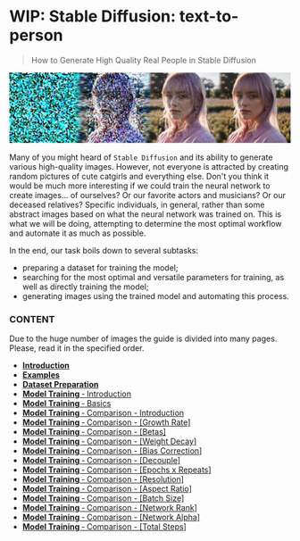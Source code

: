 # WIP: Stable Diffusion: text-to-person

> How to Generate High Quality Real People in Stable Diffusion

![Introduction.jpg](https://github.com/InfluxOW/Stable-Diffusion-Text-To-Person/blob/master/Images/Introduction.jpg)

Many of you might heard of `Stable Diffusion` and its ability to generate various high-quality images. However, not everyone is attracted by creating random pictures of cute catgirls and everything else. Don't you think it would be much more interesting if we could train the neural network to create images... of ourselves? Or our favorite actors and musicians? Or our deceased relatives? Specific individuals, in general, rather than some abstract images based on what the neural network was trained on. This is what we will be doing, attempting to determine the most optimal workflow and automate it as much as possible.

In the end, our task boils down to several subtasks:

- preparing a dataset for training the model;
- searching for the most optimal and versatile parameters for training, as well as directly training the model;
- generating images using the trained model and automating this process.

### CONTENT

Due to the huge number of images the guide is divided into many pages. Please, read it in the specified order.

* [**Introduction**](./Home)
* [**Examples**](./Examples)
* [**Dataset Preparation**](./Dataset-Preparation)
* [**Model Training** ‐ Introduction](./Model-Training--‐--Introduction)
* [**Model Training** ‐ Basics](./Model-Training--‐--Basics)
* [**Model Training** ‐ Comparison - Introduction](./Model-Training--‐--Comparison---‐--Introduction)
* [**Model Training** ‐ Comparison - [Growth Rate]](https://github.com/InfluxOW/Stable-Diffusion-Text-To-Person/wiki/Model-Training--%E2%80%90--Comparison---%E2%80%90--%5BGrowth-Rate%5D)
* [**Model Training** ‐ Comparison - [Betas]](https://github.com/InfluxOW/Stable-Diffusion-Text-To-Person/wiki/Model-Training--%E2%80%90--Comparison---%E2%80%90--%5BBetas%5D)
* [**Model Training** ‐ Comparison - [Weight Decay]](https://github.com/InfluxOW/Stable-Diffusion-Text-To-Person/wiki/Model-Training--%E2%80%90--Comparison---%E2%80%90--%5BWeight-Decay%5D)
* [**Model Training** ‐ Comparison - [Bias Correction]](https://github.com/InfluxOW/Stable-Diffusion-Text-To-Person/wiki/Model-Training--%E2%80%90--Comparison---%E2%80%90--%5BBias-Correction%5D)
* [**Model Training** ‐ Comparison - [Decouple]](https://github.com/InfluxOW/Stable-Diffusion-Text-To-Person/wiki/Model-Training--%E2%80%90--Comparison---%E2%80%90--%5BDecouple%5D)
* [**Model Training** ‐ Comparison - [Epochs x Repeats]](https://github.com/InfluxOW/Stable-Diffusion-Text-To-Person/wiki/Model-Training--%E2%80%90--Comparison---%E2%80%90--%5BEpochs-x-Repeats%5D)
* [**Model Training** ‐ Comparison - [Resolution]](https://github.com/InfluxOW/Stable-Diffusion-Text-To-Person/wiki/Model-Training--%E2%80%90--Comparison---%E2%80%90--%5BResolution%5D)
* [**Model Training** ‐ Comparison - [Aspect Ratio]](https://github.com/InfluxOW/Stable-Diffusion-Text-To-Person/wiki/Model-Training--%E2%80%90--Comparison---%E2%80%90--%5BAspect-Ratio%5D)
* [**Model Training** ‐ Comparison - [Batch Size]](https://github.com/InfluxOW/Stable-Diffusion-Text-To-Person/wiki/Model-Training--%E2%80%90--Comparison---%E2%80%90--%5BBatch-Size%5D)
* [**Model Training** ‐ Comparison - [Network Rank]](https://github.com/InfluxOW/Stable-Diffusion-Text-To-Person/wiki/Model-Training--%E2%80%90--Comparison---%E2%80%90--%5BNetwork-Rank%5D)
* [**Model Training** ‐ Comparison - [Network Alpha]](https://github.com/InfluxOW/Stable-Diffusion-Text-To-Person/wiki/Model-Training--%E2%80%90--Comparison---%E2%80%90--%5BNetwork-Alpha%5D)
* [**Model Training** ‐ Comparison - [Total Steps]](https://github.com/InfluxOW/Stable-Diffusion-Text-To-Person/wiki/Model-Training--%E2%80%90--Comparison---%E2%80%90--%5BAspect-Ratio%5D)
